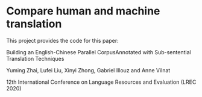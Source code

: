 # Compare human and machine translation

This project provides the code for this paper:

Building an English-Chinese Parallel CorpusAnnotated with Sub-sentential Translation Techniques

Yuming Zhai, Lufei Liu, Xinyi Zhong, Gabriel Illouz and Anne Vilnat

12th International Conference on Language Resources and Evaluation (LREC 2020) 
